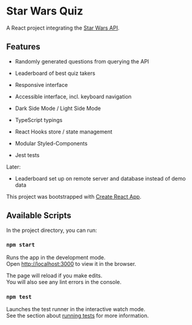 # Star Wars Quiz

A React project integrating the [Star Wars API](https://swapi.co/).

## Features
- Randomly generated questions from querying the API
- Leaderboard of best quiz takers
- Responsive interface
- Accessible interface, incl. keyboard navigation
- Dark Side Mode / Light Side Mode

- TypeScript typings
- React Hooks store / state management
- Modular Styled-Components
- Jest tests

Later:
- Leaderboard set up on remote server and database instead of demo data

This project was bootstrapped with [Create React App](https://github.com/facebook/create-react-app).

## Available Scripts

In the project directory, you can run:

### `npm start`

Runs the app in the development mode.<br>
Open [http://localhost:3000](http://localhost:3000) to view it in the browser.

The page will reload if you make edits.<br>
You will also see any lint errors in the console.

### `npm test`

Launches the test runner in the interactive watch mode.<br>
See the section about [running tests](https://facebook.github.io/create-react-app/docs/running-tests) for more information.
